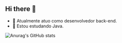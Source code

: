 ## Hi there 👋

- 🔭 Atualmente atuo como desenvolvedor back-end.
- 🌱 Estou estudando Java.

![Anurag's GitHub stats](https://github-readme-stats.vercel.app/api?username=victorvalencio&show_icons=true&theme=radical)
